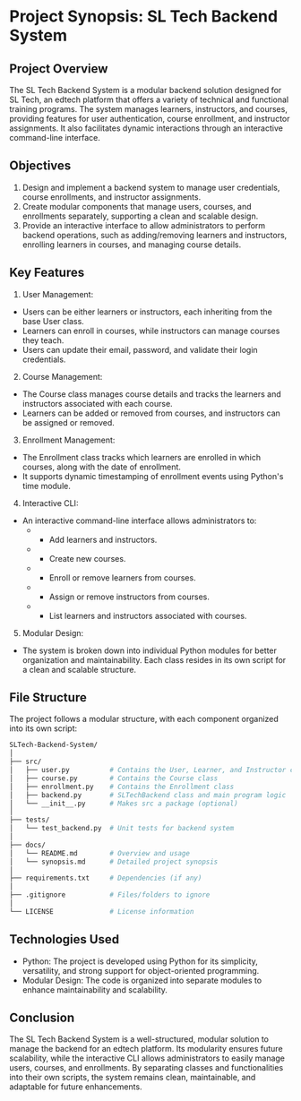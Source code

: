 # Project Synopsis: SL Tech Backend System

## Project Overview
The SL Tech Backend System is a modular backend solution designed for SL Tech, an edtech platform that offers a variety of technical and functional training programs. The system manages learners, instructors, and courses, providing features for user authentication, course enrollment, and instructor assignments. It also facilitates dynamic interactions through an interactive command-line interface.

## Objectives
 1. Design and implement a backend system to manage user credentials, course enrollments, and instructor assignments.
 2. Create modular components that manage users, courses, and enrollments separately, supporting a clean and scalable design.
 3. Provide an interactive interface to allow administrators to perform backend operations, such as adding/removing learners and instructors, enrolling  learners in courses, and managing course details.


## Key Features

 1. User Management:

   - Users can be either learners or instructors, each inheriting from the base User class.
   - Learners can enroll in courses, while instructors can manage courses they teach.
   - Users can update their email, password, and validate their login credentials.

 2. Course Management:

   - The Course class manages course details and tracks the learners and instructors associated with each course.
   - Learners can be added or removed from courses, and instructors can be assigned or removed.

 3. Enrollment Management:

   - The Enrollment class tracks which learners are enrolled in which courses, along with the date of enrollment.
   - It supports dynamic timestamping of enrollment events using Python's time module.

 4. Interactive CLI:

   - An interactive command-line interface allows administrators to:
      - - Add learners and instructors.
      - - Create new courses.
      - - Enroll or remove learners from courses.
      - - Assign or remove instructors from courses.
      - - List learners and instructors associated with courses.

 5. Modular Design:

   - The system is broken down into individual Python modules for better organization and maintainability. Each class resides in its own script for a clean and scalable structure.

## File Structure
The project follows a modular structure, with each component organized into its own script:
```bash
SLTech-Backend-System/
│
├── src/
│   ├── user.py          # Contains the User, Learner, and Instructor classes
│   ├── course.py        # Contains the Course class
│   ├── enrollment.py    # Contains the Enrollment class
│   ├── backend.py       # SLTechBackend class and main program logic
│   └── __init__.py      # Makes src a package (optional)
│   
├── tests/
│   └── test_backend.py  # Unit tests for backend system
│
├── docs/
│   └── README.md        # Overview and usage
│   └── synopsis.md      # Detailed project synopsis
│
├── requirements.txt     # Dependencies (if any)
│
├── .gitignore           # Files/folders to ignore
│
└── LICENSE              # License information
```
## Technologies Used
   - Python: The project is developed using Python for its simplicity, versatility, and strong support for object-oriented programming.
   - Modular Design: The code is organized into separate modules to enhance maintainability and scalability.

## Conclusion
The SL Tech Backend System is a well-structured, modular solution to manage the backend for an edtech platform. Its modularity ensures future scalability, while the interactive CLI allows administrators to easily manage users, courses, and enrollments. By separating classes and functionalities into their own scripts, the system remains clean, maintainable, and adaptable for future enhancements.

